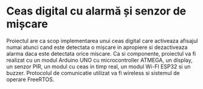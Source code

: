 # Ceas digital cu alarmă și senzor de mișcare

Proiectul are ca scop implementarea unui ceas digital care activeaza afisajul numai atunci cand este detectata o mișcare in apropiere si dezactiveaza alarma daca este detectata orice miscare. Ca si componente, proiectul va fi realizat cu un modul Arduino UNO cu microcontroller ATMEGA, un display, un senzor PIR, un modul cu ceas in timp real, un modul Wi-FI ESP32 si un buzzer. Protocolul de comunicatie utilizat va fi wireless si sistemul de operare FreeRTOS.
